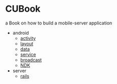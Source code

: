 # CUBook
a Book on how to build a mobile-server application

* android
    * [activity](android/activity.md)
    * [layout](android/layout.md)
    * [data](android/data.md)
    * [service](android/service.md)
    * [broadcast](android/broadcast.md)
    * [NDK](android/NDK.md)
* server
    * [rails](server/rails.md)